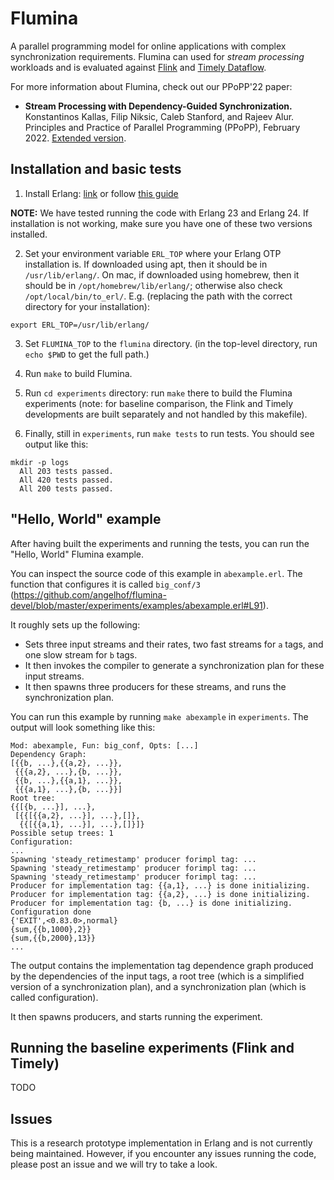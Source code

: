 # Flumina

A parallel programming model for online applications with complex synchronization requirements.
Flumina can used for *stream processing* workloads and is evaluated against [Flink](https://github.com/apache/flink) and [Timely Dataflow](https://github.com/TimelyDataflow/timely-dataflow).

For more information about Flumina, check out our PPoPP'22 paper:

- **Stream Processing with Dependency-Guided Synchronization.** Konstantinos Kallas, Filip Niksic, Caleb Stanford, and Rajeev Alur. Principles and Practice of Parallel Programming (PPoPP), February 2022.
[Extended version](https://arxiv.org/abs/2104.04512).


## Installation and basic tests

1. Install Erlang: [link](https://www.erlang.org/downloads) or follow [this guide](https://medium.com/erlang-central/erlang-quick-install-9c5dcaa5b634)

**NOTE:** We have tested running the code with Erlang 23 and Erlang 24. If installation is not working, make sure you have one of these two versions installed.

2. Set your environment variable `ERL_TOP` where your Erlang OTP
installation is. If downloaded using apt, then it should be in
`/usr/lib/erlang/`. On mac, if downloaded using homebrew, then it should be in `/opt/homebrew/lib/erlang/`; otherwise also check `/opt/local/bin/to_erl/`.
E.g. (replacing the path with the correct directory for your installation):
```
export ERL_TOP=/usr/lib/erlang/
```

3. Set `FLUMINA_TOP` to the `flumina` directory.
(in the top-level directory, run `echo $PWD` to get the full path.)

4. Run `make` to build Flumina.

5. Run `cd experiments` directory: run `make` there to build the Flumina experiments (note: for baseline comparison, the Flink and Timely developments are built separately and not handled by this makefile).

6. Finally, still in `experiments`, run `make tests` to run tests. You should see output like this:
```
mkdir -p logs
  All 203 tests passed.
  All 420 tests passed.
  All 200 tests passed.
```

## "Hello, World" example

After having built the experiments and running the tests, you can run the "Hello, World" Flumina example.

You can inspect the source code of this example in `abexample.erl`. The function that configures it is called `big_conf/3` (https://github.com/angelhof/flumina-devel/blob/master/experiments/examples/abexample.erl#L91).

It roughly sets up the following:
- Sets three input streams and their rates, two fast streams for `a` tags, and one slow stream for `b` tags.
- It then invokes the compiler to generate a synchronization plan for these input streams.
- It then spawns three producers for these streams, and runs the synchronization plan.

You can run this example by running `make abexample` in `experiments`. The output will look something like this:
```
Mod: abexample, Fun: big_conf, Opts: [...]
Dependency Graph:
[{{b, ...},{{a,2}, ...}},
 {{{a,2}, ...},{b, ...}},
 {{b, ...},{{a,1}, ...}},
 {{{a,1}, ...},{b, ...}}]
Root tree:
{{[{b, ...}], ...},
 [{{[{{a,2}, ...}], ...},[]},
  {{[{{a,1}, ...}], ...},[]}]}
Possible setup trees: 1
Configuration:
...
Spawning 'steady_retimestamp' producer forimpl tag: ...
Spawning 'steady_retimestamp' producer forimpl tag: ...
Spawning 'steady_retimestamp' producer forimpl tag: ...
Producer for implementation tag: {{a,1}, ...} is done initializing.
Producer for implementation tag: {{a,2}, ...} is done initializing.
Producer for implementation tag: {b, ...} is done initializing.
Configuration done
{'EXIT',<0.83.0>,normal}
{sum,{{b,1000},2}}
{sum,{{b,2000},13}}
...
```

The output contains the implementation tag dependence graph produced by the dependencies of the input tags, a root tree (which is a simplified version of a synchronization plan), and a synchronization plan (which is called configuration).

It then spawns producers, and starts running the experiment.

## Running the baseline experiments (Flink and Timely)

TODO

## Issues

This is a research prototype implementation in Erlang and is not currently being maintained. However, if you encounter any issues running the code, please post an issue and we will try to take a look.
